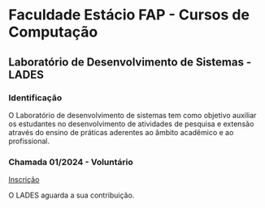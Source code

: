 # Faculdade Estácio FAP - Cursos de Computação
## Laboratório de Desenvolvimento de Sistemas - LADES

### Identificação
O Laboratório de desenvolvimento de sistemas tem como objetivo auxiliar os estudantes no desenvolvimento de atividades de pesquisa e extensão através do ensino de práticas aderentes ao âmbito acadêmico e ao profissional.

### Chamada 01/2024 - Voluntário
[Inscrição](https://forms.gle/EKuTqj5wq8UMwLAC8)


O LADES aguarda a sua contribuição. 
